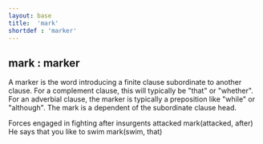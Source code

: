 ```yaml
---
layout: base
title:  'mark'
shortdef : 'marker'
---
```



## mark : marker
A marker is the word introducing a finite clause subordinate to another clause. For a complement clause, this will typically be "that" or "whether". For an adverbial clause, the marker is typically a preposition like "while" or "although". The mark is a dependent of the subordinate clause head. 

<div class="sd-parse">
Forces engaged in fighting after insurgents attacked
mark(attacked, after)
</div>



<div class="sd-parse">
He says that you like to swim
mark(swim, that)
</div>

 

